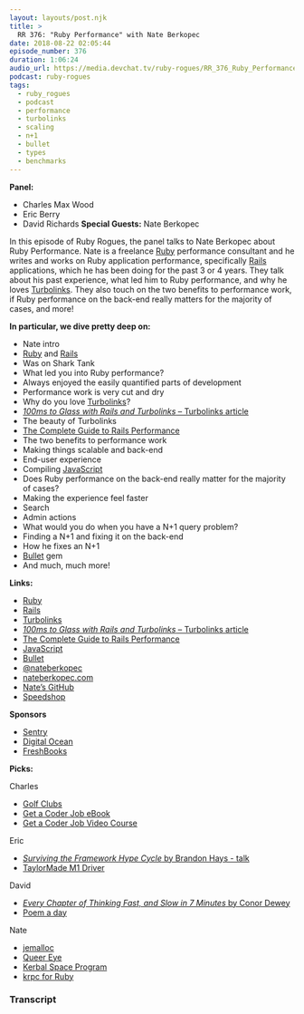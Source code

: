```yaml
---
layout: layouts/post.njk
title: >
  RR 376: "Ruby Performance" with Nate Berkopec
date: 2018-08-22 02:05:44
episode_number: 376
duration: 1:06:24
audio_url: https://media.devchat.tv/ruby-rogues/RR_376_Ruby_Performance_with_Nate_Berkopec.mp3
podcast: ruby-rogues
tags:
  - ruby_rogues
  - podcast
  - performance
  - turbolinks
  - scaling
  - n+1
  - bullet
  - types
  - benchmarks
---
```


**Panel:**

- Charles Max Wood
- Eric Berry
- David Richards
  **Special Guests:** Nate Berkopec

In this episode of Ruby Rogues, the panel talks to Nate Berkopec about Ruby Performance. Nate is a freelance [Ruby](https://www.ruby-lang.org/en/) performance consultant and he writes and works on Ruby application performance, specifically [Rails](https://rubyonrails.org/) applications, which he has been doing for the past 3 or 4 years. They talk about his past experience, what led him to Ruby performance, and why he loves [Turbolinks](https://github.com/turbolinks/turbolinks). They also touch on the two benefits to performance work, if Ruby performance on the back-end really matters for the majority of cases, and more!

**In particular, we dive pretty deep on:**

- Nate intro
- [Ruby](https://www.ruby-lang.org/en/) and [Rails](https://rubyonrails.org/)
- Was on Shark Tank
- What led you into Ruby performance?
- Always enjoyed the easily quantified parts of development
- Performance work is very cut and dry
- Why do you love [Turbolinks](https://github.com/turbolinks/turbolinks)?
- [_100ms to Glass with Rails and Turbolinks_ – Turbolinks article](https://www.speedshop.co/2015/05/27/100-ms-to-glass-with-rails-and-turbolinks.html)
- The beauty of Turbolinks
- [The Complete Guide to Rails Performance](https://www.railsspeed.com/)
- The two benefits to performance work
- Making things scalable and back-end
- End-user experience
- Compiling [JavaScript](https://www.javascript.com/)
- Does Ruby performance on the back-end really matter for the majority of cases?
- Making the experience feel faster
- Search
- Admin actions
- What would you do when you have a N+1 query problem?
- Finding a N+1 and fixing it on the back-end
- How he fixes an N+1
- [Bullet](https://github.com/flyerhzm/bullet) gem
- And much, much more!

**Links:**

- [Ruby](https://www.ruby-lang.org/en/)
- [Rails](https://rubyonrails.org/)
- [Turbolinks](https://github.com/turbolinks/turbolinks)
- [_100ms to Glass with Rails and Turbolinks_ – Turbolinks article](https://www.speedshop.co/2015/05/27/100-ms-to-glass-with-rails-and-turbolinks.html)
- [The Complete Guide to Rails Performance](https://www.railsspeed.com/)
- [JavaScript](https://www.javascript.com/)
- [Bullet](https://github.com/flyerhzm/bullet)
- [@nateberkopec](https://twitter.com/nateberkopec?ref_src=twsrc%255Egoogle%257Ctwcamp%255Eserp%257Ctwgr%255Eauthor)
- [nateberkopec.com](https://www.nateberkopec.com/)
- [Nate’s GitHub](https://github.com/nateberkopec)
- [Speedshop](https://www.speedshop.co/)

**Sponsors**

- [Sentry](https://sentry.io/welcome/)
- [Digital Ocean](https://www.digitalocean.com/)
- [FreshBooks](https://www.freshbooks.com/invoice?ref=11731&utm_source=pbm&utm_medium=affiliate-program&utm_influencer=419364&utm_campaign=podcast-influencers)

**Picks:**

Charles

- [Golf Clubs](https://www.amazon.com/gp/product/B00R3VV9NG/ref=as_li_ss_tl?ie=UTF8&psc=1&linkCode=sl1&tag=devchattv-20&linkId=cd1ef906226f59a933fbdaa809eee4f0&language=en_US)
- [Get a Coder Job eBook](https://devchat.tv/store/get-a-coder-job-ebook/)
- [Get a Coder Job Video Course](https://devchat.tv/store/get-a-coder-job-video-course/)

Eric

- [_Surviving the Framework Hype Cycle_ by Brandon Hays - talk](https://www.youtube.com/watch?v=9zc4DSTRGeM)
- [TaylorMade M1 Driver](https://www.taylormadegolf.com/M1-Driver/DW-WZ396.html)

David

- [_Every Chapter of Thinking Fast, and Slow in 7 Minutes_ by Conor Dewey](https://medium.com/swlh/every-chapter-of-thinking-fast-and-slow-in-7-minutes-5e6adf89cf39)
- [Poem a day](https://www.poets.org/poetsorg/poem-day)

Nate

- [jemalloc](https://github.com/jemalloc/jemalloc)
- [Queer Eye](https://www.netflix.com/title/80160037)
- [Kerbal Space Program](https://www.kerbalspaceprogram.com/en/)
- [krpc for Ruby](https://github.com/TeWu/krpc-rb)

### Transcript
